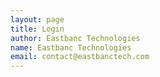 ```yaml
---
layout: page
title: Login
author: Eastbanc Technologies
name: Eastbanc Technologies
email: contact@eastbanctech.com
---
```


